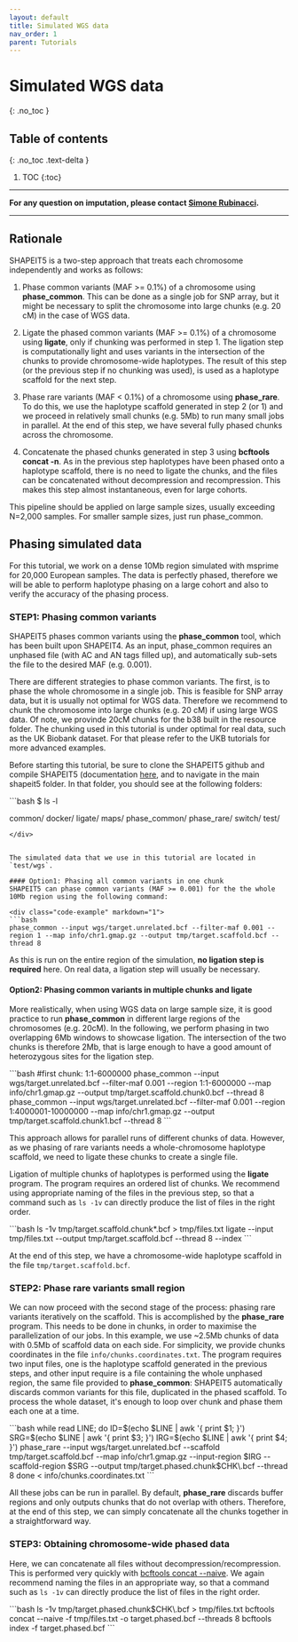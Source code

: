 ```yaml
---
layout: default
title: Simulated WGS data
nav_order: 1
parent: Tutorials
---
```

# Simulated WGS data
{: .no_toc }

## Table of contents
{: .no_toc .text-delta }

1. TOC
{:toc}

---

**For any question on imputation, please contact [Simone Rubinacci](https://srubinacci.github.io/).** 

---

## Rationale
SHAPEIT5 is a two-step approach that treats each chromosome independently and works as follows:

1. Phase common variants (MAF >= 0.1%) of a chromosome using **phase_common**. This can be done as a single job for SNP array, but it might be necessary to split the chromosome into large chunks (e.g. 20 cM) in the case of WGS data.

2. Ligate the phased common variants (MAF >= 0.1%) of a chromosome using **ligate**, only if chunking was performed in step 1. The ligation step is computationally light and uses variants in the intersection of the chunks to provide chromosome-wide haplotypes. The result of this step (or the previous step if no chunking was used), is used as a haplotype scaffold for the next step.

3. Phase rare variants (MAF < 0.1%) of a chromosome using **phase_rare**. To do this, we use the haplotype scaffold generated in step 2 (or 1) and we proceed in relatively small chunks (e.g. 5Mb) to run many small jobs in parallel. At the end of this step, we have several fully phased chunks across the chromosome.

4. Concatenate the phased chunks generated in step 3 using **bcftools concat -n**. As in the previous step haplotypes have been phased onto a haplotype scaffold, there is no need to ligate the chunks, and the files can be concatenated without decompression and recompression. This makes this step almost instantaneous, even for large cohorts.

This pipeline should be applied on large sample sizes, usually exceeding N=2,000 samples. For smaller sample sizes, just run phase_common. 

## Phasing simulated data
For this tutorial, we work on a dense 10Mb region simulated with msprime for 20,000 European samples. The data is perfectly phased, therefore we will be able to perform haplotype phasing on a large cohort and also to verify the accuracy of the phasing process.

### STEP1: Phasing common variants
SHAPEIT5 phases common variants using the **phase_common** tool, which has been built upon SHAPEIT4. As an input, phase_common requires an unphased file (with AC and AN tags filled up), and automatically sub-sets the file to the desired MAF (e.g. 0.001).

There are different strategies to phase common variants. The first, is to phase the whole chromosome in a single job. This is feasible for SNP array data, but it is usually not optimal for WGS data. Therefore we recommend to chunk the chromosome into large chunks (e.g. 20 cM) if using large WGS data. Of note, we provinde 20cM chunks for the b38 built in the resource folder. The chunking used in this tutorial is under optimal for real data, such as the UK Biobank dataset. For that please refer to the UKB tutorials for more advanced examples.

Before starting this tutorial, be sure to clone the SHAPEIT5 github and compile SHAPEIT5 (documentation [here](https://odelaneau.github.io/shapeit5/docs/installation/build_from_source/compile_shapeit5), and to navigate in the main shapeit5 folder. In that folder, you should see at the following folders:

<div class="code-example" markdown="1">
```bash
$ ls -l

common/
docker/
ligate/
maps/
phase_common/
phase_rare/
switch/
test/
```
</div>


The simulated data that we use in this tutorial are located in `test/wgs`.

#### Option1: Phasing all common variants in one chunk
SHAPEIT5 can phase common variants (MAF >= 0.001) for the the whole 10Mb region using the following command:

<div class="code-example" markdown="1">
```bash
phase_common --input wgs/target.unrelated.bcf --filter-maf 0.001 --region 1 --map info/chr1.gmap.gz --output tmp/target.scaffold.bcf --thread 8
```
</div>

As this is run on the entire region of the simulation, **no ligation step is required** here. On real data, a ligation step will usually be necessary.

#### Option2: Phasing common variants in multiple chunks and ligate
More realistically, when using WGS data on large sample size, it is good practice to run **phase_common** in different large regions of the chromosomes (e.g. 20cM). In the following, we perform phasing in two overlapping 6Mb windows to showcase ligation. The intersection of the two chunks is therefore 2Mb, that is large enough to have a good amount of heterozygous sites for the ligation step.

<div class="code-example" markdown="1">
```bash
#first chunk: 1:1-6000000
phase_common --input wgs/target.unrelated.bcf --filter-maf 0.001 --region 1:1-6000000 --map info/chr1.gmap.gz --output tmp/target.scaffold.chunk0.bcf --thread 8
phase_common --input wgs/target.unrelated.bcf --filter-maf 0.001 --region 1:4000001-10000000 --map info/chr1.gmap.gz --output tmp/target.scaffold.chunk1.bcf --thread 8
```
</div>

This approach allows for parallel runs of different chunks of data. However, as we phasing of rare variants needs a whole-chromosome haplotype scaffold, we need to ligate these chunks to create a single file.

Ligation of multiple chunks of haplotypes is performed using the **ligate** program. The program requires an ordered list of chunks. We recommend using appropriate naming of the files in the previous step, so that a command such as `ls -1v` can directly produce the list of files in the right order.

<div class="code-example" markdown="1">
```bash
ls -1v tmp/target.scaffold.chunk*.bcf > tmp/files.txt
ligate --input tmp/files.txt --output tmp/target.scaffold.bcf --thread 8 --index
```
</div>

At the end of this step, we have a chromosome-wide haplotype scaffold in the file `tmp/target.scaffold.bcf`.

### STEP2: Phase rare variants small region
We can now proceed with the second stage of the process: phasing rare variants iteratively on the scaffold. This is accomplished by the **phase_rare** program. This needs to be done in chunks, in order to maximise the parallelization of our jobs. In this example, we use ~2.5Mb chunks of data with 0.5Mb of scaffold data on each side. For simplicity, we provide chunks coordinates in the file `info/chunks.coordinates.txt`. The program requires two input files, one is the haplotype scaffold generated in the previous steps, and other input require is a file containing the whole unphased region, the same file provided to **phase_common**: SHAPEIT5 automatically discards common variants for this file, duplicated in the phased scaffold. To process the whole dataset, it's enough to loop over chunk and phase them each one at a time.

<div class="code-example" markdown="1">
```bash
while read LINE; do
	ID=$(echo $LINE | awk '{ print $1; }')
	SRG=$(echo $LINE | awk '{ print $3; }')
	IRG=$(echo $LINE | awk '{ print $4; }')
	phase_rare --input wgs/target.unrelated.bcf --scaffold tmp/target.scaffold.bcf --map info/chr1.gmap.gz --input-region $IRG --scaffold-region $SRG --output tmp/target.phased.chunk$CHK\.bcf  --thread 8
done < info/chunks.coordinates.txt
```
</div>

All these jobs can be run in parallel. By default, **phase_rare** discards buffer regions and only outputs chunks that do not overlap with others. Therefore, at the end of this step, we can simply concatenate all the chunks together in a straightforward way.

### STEP3: Obtaining chromosome-wide phased data
Here, we can concatenate  all files without decompression/recompression. This is performed very quickly with [bcftools concat \-\-naive](https://samtools.github.io/bcftools/bcftools.html#concat). We again recommend naming the files in an appropriate way, so that a command such as `ls -1v` can directly produce the list of files in the right order.

<div class="code-example" markdown="1">
```bash
ls -1v tmp/target.phased.chunk$CHK\.bcf > tmp/files.txt
bcftools concat --naive -f tmp/files.txt -o target.phased.bcf --threads 8
bcftools index -f target.phased.bcf
```
</div>
